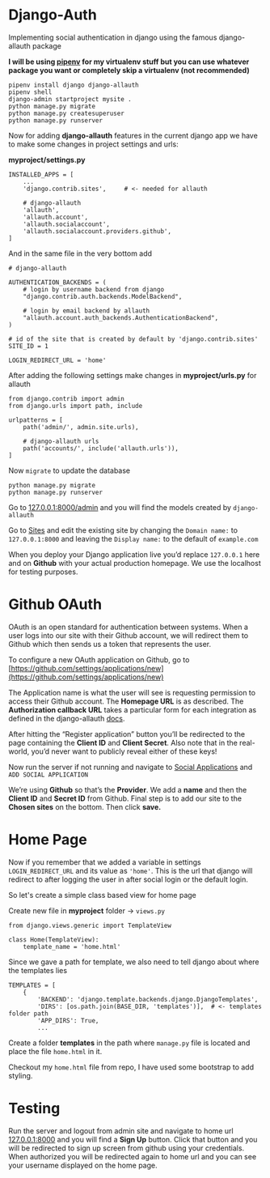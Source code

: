 # Django-Auth
Implementing social authentication in django using the famous django-allauth package

**I will be using [pipenv](https://pipenv.readthedocs.io/en/latest/) for my virtualenv stuff but you can use whatever package you want or completely skip a virtualenv (not recommended)**

```
pipenv install django django-allauth
pipenv shell
django-admin startproject mysite .
python manage.py migrate
python manage.py createsuperuser
python manage.py runserver
```

Now for adding **django-allauth** features in the current django app we have to make 
some changes in project settings and urls:

**myproject/settings.py**
```
INSTALLED_APPS = [
	...
    'django.contrib.sites',		# <- needed for allauth

    # django-allauth
    'allauth',
    'allauth.account',
    'allauth.socialaccount',
    'allauth.socialaccount.providers.github',
]
```

And in the same file in the very bottom add

```
# django-allauth

AUTHENTICATION_BACKENDS = (
	# login by username backend from django
    "django.contrib.auth.backends.ModelBackend",

    # login by email backend by allauth
    "allauth.account.auth_backends.AuthenticationBackend",
)

# id of the site that is created by default by 'django.contrib.sites'
SITE_ID = 1

LOGIN_REDIRECT_URL = 'home'
```

After adding the following settings make changes in **myproject/urls.py** for allauth

```
from django.contrib import admin
from django.urls import path, include

urlpatterns = [
    path('admin/', admin.site.urls),

    # django-allauth urls
    path('accounts/', include('allauth.urls')),
]
```

Now ```migrate``` to update the database

```
python manage.py migrate
python manage.py runserver
```

Go to [127.0.0.1:8000/admin](http://127.0.0.1:8000/admin) and you will find the models 
created by ```django-allauth```

Go to [Sites](http://127.0.0.1:8000/admin/sites/site/) and edit the existing site by
changing the ```Domain name:``` to ```127.0.0.1:8000``` and leaving the ```Display name:``` to the default of ```example.com```

When you deploy your Django application live you’d replace ```127.0.0.1``` here and on 
**Github** with your actual production homepage. We use the localhost for testing 
purposes.

# Github OAuth
OAuth is an open standard for authentication between systems. When a user logs into our 
site with their Github account, we will redirect them to Github which then sends us a 
token that represents the user.

To configure a new OAuth application on Github, go to [https://github.com/settings/applications/new](https://github.com/settings/applications/new)

The Application name is what the user will see is requesting permission to access their 
Github account. The **Homepage URL** is as described. The **Authorization callback URL** takes a particular form for each integration as defined in the django-allauth [docs](http://django-allauth.readthedocs.io/en/latest/providers.html).

After hitting the “Register application” button you’ll be redirected to the page 
containing the **Client ID** and **Client Secret**. Also note that in the real-world, 
you’d never want to publicly reveal either of these keys!

Now run the server if not running and navigate to [Social Applications](http://127.0.0.1:8000/admin/socialaccount/socialapp/) and ```ADD SOCIAL APPLICATION```

We’re using **Github** so that’s the **Provider**. We add a **name** and then the 
**Client ID** and **Secret ID** from Github. Final step is to add our site to the 
**Chosen sites** on the bottom. Then click **save.**

# Home Page
Now if you remember that we added a variable in settings ```LOGIN_REDIRECT_URL``` and 
its value as ```'home'```. This is the url that django will redirect to after logging 
the user in after social login or the default login.

So let's create a simple class based view for home page

Create new file in **myproject** folder -> ```views.py```
```
from django.views.generic import TemplateView

class Home(TemplateView):
    template_name = 'home.html'
```

Since we gave a path for template, we also need to tell django about where the 
templates lies

```
TEMPLATES = [
    {
        'BACKEND': 'django.template.backends.django.DjangoTemplates',
        'DIRS': [os.path.join(BASE_DIR, 'templates')],	# <- templates folder path
        'APP_DIRS': True,
        ...
```

Create a folder **templates** in the path where ```manage.py``` file is located and 
place the file ```home.html``` in it.

Checkout my ```home.html``` file from repo, I have used some bootstrap to add styling.

# Testing
Run the server and logout from admin site and navigate to home url [127.0.0.1:8000](http://127.0.0.1:8000/) and you will find a **Sign Up** button. Click that button and 
you will be redirected to sign up screen from github using your credentials. When 
authorized you will be redirected again to home url and you can see your username 
displayed on the home page.
